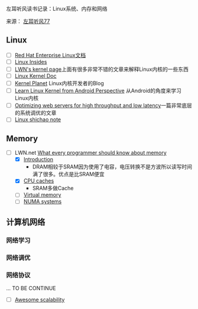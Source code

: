 左耳听风读书记录：Linux系统、内存和网络

来源： [左耳听风77](https://time.geekbang.org/column/article/9759)

## Linux

- [ ] [Red Hat Enterprise Linux文档](https://access.redhat.com/documentation/en-us/red_hat_enterprise_linux/7/)
- [ ] [Linux Insides](https://0xax.gitbooks.io/linux-insides/content/index.html)
- [ ] [LWN's kernel page](http://lwn.net/Kernel/Index/)上面有很多非常不错的文章来解释Linux内核的一些东西
- [ ] [Linux Kernel Doc](https://www.kernel.org/doc/)
- [ ] [Kernel Planet](http://planet.kernel.org/) Linux内核开发者的Blog
- [ ] [Learn Linux Kernel from Android Perspective](http://learnlinuxconcepts.blogspot.com/2014/10/this-blog-is-to-help-those-students-and.html) 从Android的角度来学习Linux内核
- [ ] [Optimizing web servers for high throughput and low latency](https://blogs.dropbox.com/tech/2017/09/optimizing-web-servers-for-high-throughput-and-low-latency/)一篇非常底层的系统调优的文章
- [ ] [Linux shichao note](https://notes.shichao.io/lkd/ch1/#the-linux-kernel-development-community)

## Memory 
- [ ] LWN.net [What every programmer should know about memory](http://futuretech.blinkenlights.nl/misc/cpumemory.pdf)
    - [x] [Introduction](https://lwn.net/Articles/250967/)
        - DRAM相较于SRAM因为使用了电容，电压转换不是方波所以读写时间满了很多。优点是比SRAM便宜
    - [x] [CPU caches](https://lwn.net/Articles/252125/) 
        - SRAM多做Cache
    - [ ] [Virtual memory](http://lwn.net/Articles/253361/)
    - [ ] [NUMA systems](http://lwn.net/Articles/254445/)

## 计算机网络
### 网络学习

### 网络调优

### 网络协议
... TO BE CONTINUE

- [ ] [Awesome scalability](https://github.com/binhnguyennus/awesome-scalability/blob/master/README.md)
